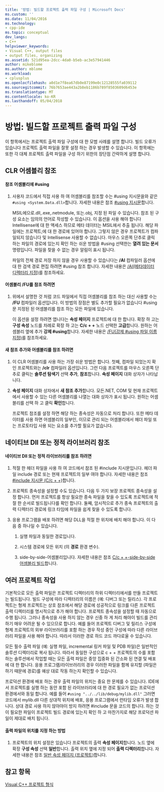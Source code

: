```yaml
---
title: '방법: 빌드할 프로젝트 출력 파일 구성 | Microsoft Docs'
ms.custom: ''
ms.date: 11/04/2016
ms.technology:
- cpp-ide
ms.topic: conceptual
dev_langs:
- C++
helpviewer_keywords:
- Visual C++, output files
- output files, organizing
ms.assetid: 521d95ea-2dcc-4da0-b5eb-ac3e57941446
author: mikeblome
ms.author: mblome
ms.workload:
- cplusplus
ms.openlocfilehash: a0d1e7f8ea67db0e87199e0c12128555fa039112
ms.sourcegitcommit: 76b7653ae443a2b8eb1186b789f8503609d6453e
ms.translationtype: MT
ms.contentlocale: ko-KR
ms.lasthandoff: 05/04/2018
---
```

# <a name="how-to-organize-project-output-files-for-builds"></a>방법: 빌드할 프로젝트 출력 파일 구성
이 항목에서는 프로젝트 출력 파일 구성에 대 한 모범 사례를 설명 합니다. 빌드 오류가 있습니다 프로젝트 출력 파일을 잘못 설정 하는 경우 발생할 수 있습니다. 이 항목에는 또한 각 대체 프로젝트 출력 파일을 구성 하기 위한의 장단점 간략하게 설명 합니다.  
  
## <a name="referencing-clr-assemblies"></a>CLR 어셈블리 참조  
  
#### <a name="to-reference-assemblies-with-using"></a>참조 어셈블리에 #using  
  
1.  사용자 코드에서 직접 사용 하 여 어셈블리를 참조할 수는 #using 지시문을와 같은 `#using <System.Data.dll>`합니다. 자세한 내용은 참조 [#using 지시문](../preprocessor/hash-using-directive-cpp.md)합니다.  
  
     MSIL에으로.dll,.exe,.netmodule, 또는.obj, 지정 된 파일 수 있습니다. 참조 된 구성 요소는 임의의 언어로 작성할 수 있습니다. 이 옵션을 사용 해야 합니다 Intellisense에 대 한 액세스 하므로 메타 데이터는 MSIL에서 추출 됩니다. 해당 파일에는 프로젝트;에 대 한 경로에 있어야 합니다. 그렇지 않은 경우 프로젝트가 컴파일되지 않습니다 및 Intellisense 사용할 수 없습니다. 마우스 오른쪽 단추로 클릭 하는 파일의 경로에 있는지 확인 하는 쉬운 방법을 #using 선택한는 **열려 있는 문서** 명령입니다. 파일을 찾을 수 없는 경우 알림이 표시 됩니다.  
  
     파일의 전체 경로 저장 하지 않을 경우 사용할 수 있습니다는 **/AI** 컴파일러 옵션에 대 한 검색 경로 편집 하려면 #using 참조 합니다. 자세한 내용은 [/AI(메타데이터 디렉터리 지정)](../build/reference/ai-specify-metadata-directories.md)를 참조하세요.  
  
#### <a name="to-reference-assemblies-with-fu"></a>어셈블리 /FU를 참조 하려면  
  
1.  위에서 설명한 것 처럼 코드 파일에서 직접 어셈블리를 참조 하는 대신 사용할 수는 **/FU** 컴파일러 옵션입니다. 이 방법의 장점은 별도 추가할 필요가 없습니다 #using 문 지정된 된 어셈블리를 참조 하는 모든 파일에 있습니다.  
  
     이 옵션을 설정 하려면 엽니다는 **속성 페이지** 프로젝트에 대 한 합니다. 확장 하 고는 **구성 속성** 노드를 차례로 확장 하 고는 **C/c + +** 노드 선택한 **고급**합니다. 원하는 어셈블리 옆에 추가 **강제 #using**합니다. 자세한 내용은 [/FU(강제 #using 파일 이름 지정)](../build/reference/fu-name-forced-hash-using-file.md)를 참조하세요.  
  
#### <a name="to-reference-assemblies-with-add-new-reference"></a>새 참조 추가와 어셈블리를 참조 하려면  
  
1.  이 CLR 어셈블리를 사용 하는 가장 쉬운 방법은 합니다. 첫째, 컴파일 되었는지 확인 프로젝트와는 **/clr** 컴파일러 옵션입니다. 그런 다음 프로젝트를 마우스 오른쪽 단추로 클릭는 **솔루션 탐색기** 선택 **추가**, **참조**합니다. **속성 페이지** 대화 상자가 나타납니다.  
  
2.  **속성 페이지** 대화 상자에서 **새 참조 추가**합니다. 모든.NET, COM 및 현재 프로젝트에서 사용할 수 있는 다른 어셈블리를 나열는 대화 상자가 표시 됩니다. 원하는 어셈블리를 선택 하 고 클릭 **확인**합니다.  
  
     프로젝트 참조를 설정 하면 해당 하는 종속성은 자동으로 처리 합니다. 또한 메타 데이터를 사용 하면 어셈블리의 일부인, 이므로 관리 되는 어셈블리에서 헤더 파일 또는 프로토타입 사용 되는 요소를 추가할 필요가 없습니다.  
  
## <a name="referencing-native-dlls-or-static-libraries"></a>네이티브 Dll 또는 정적 라이브러리 참조  
  
#### <a name="to-reference-native-dlls-or-static-libraries"></a>네이티브 Dll 또는 정적 라이브러리를 참조 하려면  
  
1.  적절 한 헤더 파일을 사용 하 여 코드에서 참조 된 #include 지시문입니다. 헤더 파일 include 경로 또는 현재 프로젝트의 일부 여야 합니다. 자세한 내용은 참조 [#include 지시문 (C/c + +)](../preprocessor/hash-include-directive-c-cpp.md)합니다.  
  
2.  프로젝트 종속성을 설정할 수도 있습니다. 다음 두 가지 보장 프로젝트 종속성을 설정 합니다. 먼저 프로젝트를 항상 필요한 종속 파일을 찾을 수 있도록 프로젝트에 적절 한 순서로 빌드됩니다를 확인 합니다. 둘째, 암시적으로 추가 종속 프로젝트의 출력 디렉터리 경로에 링크 타임에 파일을 쉽게 찾을 수 있도록 합니다.  
  
3.  응용 프로그램을 배포 하려면 해당 DLL을 적절 한 위치에 배치 해야 합니다. 이 다음 중 하나일 수 있습니다.  
  
    1.  실행 파일과 동일한 경로입니다.  
  
    2.  시스템 경로에 모든 위치 (의 **경로** 환경 변수).  
  
    3.  side-by-side-어셈블리입니다. 자세한 내용은 참조 [C/c + +-side-by-side 어셈블리 빌드](../build/building-c-cpp-side-by-side-assemblies.md)합니다.  
  
## <a name="working-with-multiple-projects"></a>여러 프로젝트 작업  
 기본적으로 모든 출력 파일은 프로젝트 디렉터리의 하위 디렉터리에서를 만들 프로젝트는 빌드됩니다. 빌드 구성에 따라 디렉터리의 이름은 (예: 디버그 또는 릴리스). 각 프로젝트는 형제 프로젝트는 상호 참조에서 해당 경로에 성공적으로 링크를 다른 프로젝트 출력 디렉터리를 명시적으로 추가 해야 합니다. 프로젝트 종속성을 설정할 때 자동으로 수행 됩니다. 그러나 종속성을 사용 하지 않는 경우 신중 하 게 처리 해야이 빌드를 관리 하기 매우 어려운 될 수 있으므로 합니다. 예를 들어 프로젝트 디버그 및 릴리스 구성에 형제 프로젝트의 외부 라이브러리를 포함 하는 경우 작성 중인 구성에 따라 다른 라이브러리 파일을 사용 해야 합니다. 따라서 이러한 경로 하드 코드 까다로울 수 있습니다.  
  
 모든 필수 출력 파일 (예: 실행 파일, incremental 링커 파일 및 PDB 파일)은 일반적인 솔루션 디렉터리로 복사 됩니다. 따라서 동일한 구성으로 c + + 프로젝트의 수를 포함 하는 솔루션에서 작업할 때는 모든 출력 파일은 중앙 집중화 된 간소화 된 연결 및 배포에 대 한 합니다. 응용 프로그램/라이브러리의 경우 이러한 파일을 함께 유지할 (파일은 하기 때문에 경로)를 예상 대로 작동 하는지 확인할 수 있습니다.  
  
 프로덕션 환경에 배포 하는 경우 출력 파일의 위치는 중요 한 문제를 수 있습니다. IDE에서 프로젝트를 실행 하는 동안 포함 된 라이브러리에 대 한 경로 필요가 없는 프로덕션 환경에서와 동일 합니다. 예를 들어 `#using "../../lib/debug/mylib.dll"` 그러면 코드에서 mylib.dll 다른 상대적 위치에 배포, 응용 프로그램에서 런타임 오류가 발생 합니다. 상대 경로 사용 하지 않아야이 방지 하려면 #include 문을 코드의 합니다. 하는 것이 필요한 파일이 프로젝트 빌드 경로에 있는지 확인 하 고 마찬가지로 해당 프로덕션 파일이 제대로 배치 됩니다.  
  
#### <a name="how-to-specify-where-output-files-go"></a>출력 파일의 위치를 지정 하는 방법  
  
1.  프로젝트의 위치 설정은 있습니다 프로젝트의 출력 **속성 페이지**합니다. 노드 옆에 확장 **구성 속성** 선택 **일반**합니다. 출력 위치 옆에 지정 되어 **출력 디렉터리**합니다. 자세한 내용은 참조 [일반 속성 페이지 (프로젝트)](../ide/general-property-page-project.md)합니다.  
  
## <a name="see-also"></a>참고 항목  
 [Visual C++ 프로젝트 형식](../ide/visual-cpp-project-types.md)